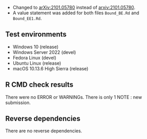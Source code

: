 
* Changed to <arXiv:2101.05780> instead of <arxiv:2101.05780>.
* A value statement was added for both files `Bound_BE.Rd` and `Bound_EE1.Rd`.

## Test environments

* Windows 10 (release)
* Windows Server 2022 (devel)
* Fedora Linux (devel)
* Ubuntu Linux (release)
* macOS 10.13.6 High Sierra (release)


## R CMD check results
There were no ERROR or WARNINGs. 
There is only 1 NOTE : new submission.

## Reverse dependencies
There are no reverse dependencies.
